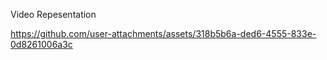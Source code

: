 Video Repesentation


https://github.com/user-attachments/assets/318b5b6a-ded6-4555-833e-0d8261006a3c

